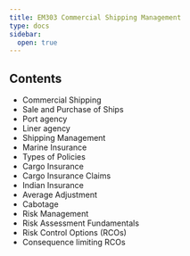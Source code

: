 ```yaml
---
title: EM303 Commercial Shipping Management
type: docs
sidebar:
  open: true
---
```


## Contents

* Commercial Shipping
* Sale and Purchase of Ships
* Port agency
* Liner agency
* Shipping Management
* Marine Insurance
* Types of Policies
* Cargo Insurance
* Cargo Insurance Claims
* Indian Insurance
* Average Adjustment
* Cabotage
* Risk Management
* Risk Assessment Fundamentals
* Risk Control Options (RCOs)
* Consequence limiting RCOs


